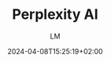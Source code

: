 ---
title: "Perplexity AI"
images: # Create a folder in /static/images/tools that has the same name as this current markdown file and place the images there. We only need the file name here. If this is not clear, please refer to existing tools as references.
  - path: hperplexity-landing.png 
  - path: perplexity-demo-paris-2.png 
  - path: hperplexity-demo-paris-3.png 
  - path: hperplexity-demo-planets-2.png 
  - path: hperplexity-demo-planets.png 
  - path: hperplexity-demo-pro-paris.png 
  - path: hperplexity-pro.png
categories:
  - "Project Research"
  - "Other"
tags:
  - "Writing"
  - "Tools"
  - "Research Guide"
  - "AI"
links:
  - name: perplexity.ai
    link: https://www.perplexity.ai/
summary: "Perplexity is your AI-powered Swiss Army Knife for information discovery and curiosity. It's not just about answering questions; it's about empowering you to do more—whether you're looking to summarize content, explore new topics, or even get a little creative."
features:
  - "Answering questions: From basic facts to tough questions—and get answers from up-to-date sources. Create code, summarize articles, or emails—all in one place." 
  - "Exploring topics in depth: Perplexity's Copilot feature provides a guided Al search experience, allowing you to explore topics in depth and learn new things." 
  - "Organizing your Library: Organize your Threads in Perplexity Collections by project or topic. Invite contributors and easily switch privacy settings."
  - "Interacting with your data: Ask questions about your files and search the web, all without leaving the platform. Get a complete project view in one space."
platforms:
  - "Web"
  - "Mac"
  - "Win"
  - "Linux"
  - "iOS"
  - "Android"
fields:
  - "General and Interdisciplinary"
plans:
  - name:
    description:
makers: # the makers of the tool
  - name:
    description:
author: LM   # the person who submitted this tool to KausalFlow
date: 2024-04-08T15:25:19+02:00
draft: false
collections:
  - AI
---